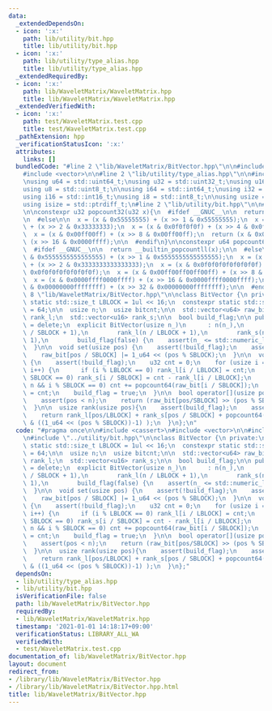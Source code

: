 ```yaml
---
data:
  _extendedDependsOn:
  - icon: ':x:'
    path: lib/utility/bit.hpp
    title: lib/utility/bit.hpp
  - icon: ':x:'
    path: lib/utility/type_alias.hpp
    title: lib/utility/type_alias.hpp
  _extendedRequiredBy:
  - icon: ':x:'
    path: lib/WaveletMatrix/WaveletMatrix.hpp
    title: lib/WaveletMatrix/WaveletMatrix.hpp
  _extendedVerifiedWith:
  - icon: ':x:'
    path: test/WaveletMatrix.test.cpp
    title: test/WaveletMatrix.test.cpp
  _pathExtension: hpp
  _verificationStatusIcon: ':x:'
  attributes:
    links: []
  bundledCode: "#line 2 \"lib/WaveletMatrix/BitVector.hpp\"\n\n#include <cassert>\n\
    #include <vector>\n\n#line 2 \"lib/utility/type_alias.hpp\"\n\n#include <cstdint>\n\
    \nusing u64 = std::uint64_t;\nusing u32 = std::uint32_t;\nusing u16 = std::uint16_t;\n\
    using u8 = std::uint8_t;\n\nusing i64 = std::int64_t;\nusing i32 = std::int32_t;\n\
    using i16 = std::int16_t;\nusing i8 = std::int8_t;\n\nusing usize = std::size_t;\n\
    using isize = std::ptrdiff_t;\n#line 2 \"lib/utility/bit.hpp\"\n\n#line 4 \"lib/utility/bit.hpp\"\
    \n\nconstexpr u32 popcount32(u32 x){\n  #ifdef __GNUC__\n\n  return __builtin_popcount(x);\n\
    \n  #else\n\n  x = (x & 0x55555555) + (x >> 1 & 0x55555555);\n  x = (x & 0x33333333)\
    \ + (x >> 2 & 0x33333333);\n  x = (x & 0x0f0f0f0f) + (x >> 4 & 0x0f0f0f0f);\n\
    \  x = (x & 0x00ff00ff) + (x >> 8 & 0x00ff00ff);\n  return (x & 0x0000ffff) +\
    \ (x >> 16 & 0x0000ffff);\n\n  #endif\n}\n\nconstexpr u64 popcount64(u64 x){\n\
    \  #ifdef __GNUC__\n\n  return __builtin_popcountll(x);\n\n  #else\n\n  x = (x\
    \ & 0x5555555555555555) + (x >> 1 & 0x5555555555555555);\n  x = (x & 0x3333333333333333)\
    \ + (x >> 2 & 0x3333333333333333);\n  x = (x & 0x0f0f0f0f0f0f0f0f) + (x >> 4 &\
    \ 0x0f0f0f0f0f0f0f0f);\n  x = (x & 0x00ff00ff00ff00ff) + (x >> 8 & 0x00ff00ff00ff00ff);\n\
    \  x = (x & 0x0000ffff0000ffff) + (x >> 16 & 0x0000ffff0000ffff);\n  return (x\
    \ & 0x00000000ffffffff) + (x >> 32 & 0x00000000ffffffff);\n\n  #endif\n}\n#line\
    \ 8 \"lib/WaveletMatrix/BitVector.hpp\"\n\nclass BitVector {\n private:\n  constexpr\
    \ static std::size_t LBLOCK = 1ul << 16;\n  constexpr static std::size_t SBLOCK\
    \ = 64;\n\n  usize n;\n  usize bitcnt;\n\n  std::vector<u64> raw_bit;\n\n  std::vector<u32>\
    \ rank_l;\n  std::vector<u16> rank_s;\n\n  bool build_flag;\n\n public:\n  BitVector()\
    \ = delete;\n  explicit BitVector(usize n_)\n      : n(n_),\n        raw_bit(n\
    \ / SBLOCK + 1),\n        rank_l(n / LBLOCK + 1),\n        rank_s(n / SBLOCK +\
    \ 1),\n        build_flag(false) {\n    assert(n_ <= std::numeric_limits<u32>::max());\n\
    \  }\n\n  void set(usize pos) {\n    assert(!build_flag);\n    assert(pos < n);\n\
    \    raw_bit[pos / SBLOCK] |= 1_u64 << (pos % SBLOCK);\n  }\n\n  void build()\
    \ {\n    assert(!build_flag);\n    u32 cnt = 0;\n    for (usize i = 0; i <= n;\
    \ i++) {\n      if (i % LBLOCK == 0) rank_l[i / LBLOCK] = cnt;\n      if (i %\
    \ SBLOCK == 0) rank_s[i / SBLOCK] = cnt - rank_l[i / LBLOCK];\n      if (i !=\
    \ n && i % SBLOCK == 0) cnt += popcount64(raw_bit[i / SBLOCK]);\n    }\n    bitcnt\
    \ = cnt;\n    build_flag = true;\n  }\n\n  bool operator[](usize pos){\n    assert(build_flag);\n\
    \    assert(pos < n);\n    return (raw_bit[pos/SBLOCK] >> (pos % SBLOCK)) & 1;\n\
    \  }\n\n  usize rank(usize pos){\n    assert(build_flag);\n    assert(pos <= n);\n\
    \    return rank_l[pos/LBLOCK] + rank_s[pos / SBLOCK] + popcount64(raw_bit[pos/SBLOCK]\
    \ & ((1_u64 << (pos % SBLOCK))-1) );\n  }\n};\n"
  code: "#pragma once\n\n#include <cassert>\n#include <vector>\n\n#include \"../utility/type_alias.hpp\"\
    \n#include \"../utility/bit.hpp\"\n\nclass BitVector {\n private:\n  constexpr\
    \ static std::size_t LBLOCK = 1ul << 16;\n  constexpr static std::size_t SBLOCK\
    \ = 64;\n\n  usize n;\n  usize bitcnt;\n\n  std::vector<u64> raw_bit;\n\n  std::vector<u32>\
    \ rank_l;\n  std::vector<u16> rank_s;\n\n  bool build_flag;\n\n public:\n  BitVector()\
    \ = delete;\n  explicit BitVector(usize n_)\n      : n(n_),\n        raw_bit(n\
    \ / SBLOCK + 1),\n        rank_l(n / LBLOCK + 1),\n        rank_s(n / SBLOCK +\
    \ 1),\n        build_flag(false) {\n    assert(n_ <= std::numeric_limits<u32>::max());\n\
    \  }\n\n  void set(usize pos) {\n    assert(!build_flag);\n    assert(pos < n);\n\
    \    raw_bit[pos / SBLOCK] |= 1_u64 << (pos % SBLOCK);\n  }\n\n  void build()\
    \ {\n    assert(!build_flag);\n    u32 cnt = 0;\n    for (usize i = 0; i <= n;\
    \ i++) {\n      if (i % LBLOCK == 0) rank_l[i / LBLOCK] = cnt;\n      if (i %\
    \ SBLOCK == 0) rank_s[i / SBLOCK] = cnt - rank_l[i / LBLOCK];\n      if (i !=\
    \ n && i % SBLOCK == 0) cnt += popcount64(raw_bit[i / SBLOCK]);\n    }\n    bitcnt\
    \ = cnt;\n    build_flag = true;\n  }\n\n  bool operator[](usize pos){\n    assert(build_flag);\n\
    \    assert(pos < n);\n    return (raw_bit[pos/SBLOCK] >> (pos % SBLOCK)) & 1;\n\
    \  }\n\n  usize rank(usize pos){\n    assert(build_flag);\n    assert(pos <= n);\n\
    \    return rank_l[pos/LBLOCK] + rank_s[pos / SBLOCK] + popcount64(raw_bit[pos/SBLOCK]\
    \ & ((1_u64 << (pos % SBLOCK))-1) );\n  }\n};"
  dependsOn:
  - lib/utility/type_alias.hpp
  - lib/utility/bit.hpp
  isVerificationFile: false
  path: lib/WaveletMatrix/BitVector.hpp
  requiredBy:
  - lib/WaveletMatrix/WaveletMatrix.hpp
  timestamp: '2021-01-01 14:18:17+09:00'
  verificationStatus: LIBRARY_ALL_WA
  verifiedWith:
  - test/WaveletMatrix.test.cpp
documentation_of: lib/WaveletMatrix/BitVector.hpp
layout: document
redirect_from:
- /library/lib/WaveletMatrix/BitVector.hpp
- /library/lib/WaveletMatrix/BitVector.hpp.html
title: lib/WaveletMatrix/BitVector.hpp
---
```


